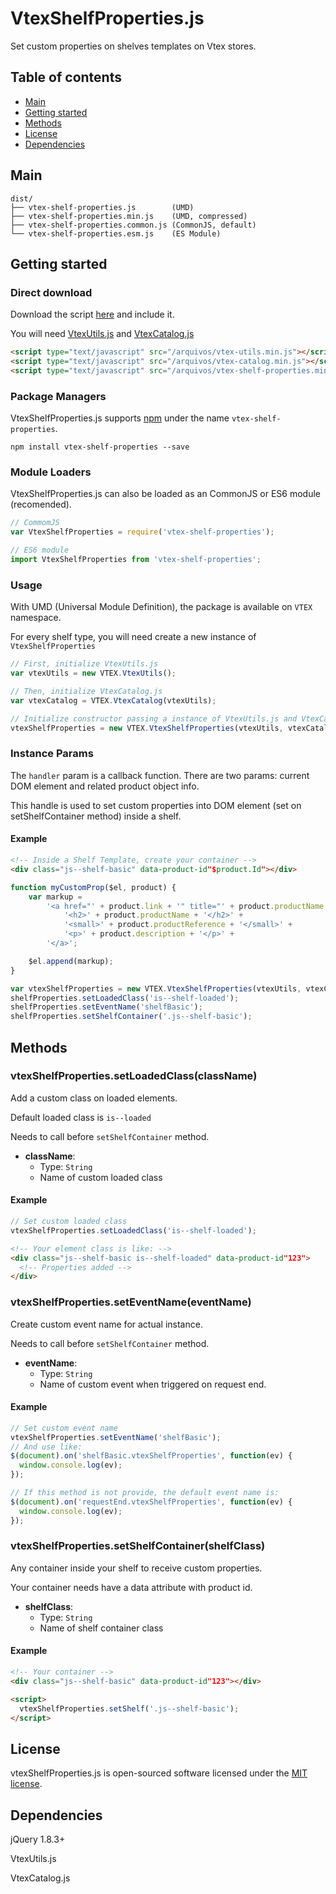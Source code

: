 # VtexShelfProperties.js

Set custom properties on shelves templates on Vtex stores.

## Table of contents

- [Main](#main)
- [Getting started](#getting-started)
- [Methods](#methods)
- [License](#license)
- [Dependencies](#dependencies)

## Main

```text
dist/
├── vtex-shelf-properties.js        (UMD)
├── vtex-shelf-properties.min.js    (UMD, compressed)
├── vtex-shelf-properties.common.js (CommonJS, default)
└── vtex-shelf-properties.esm.js    (ES Module)
```

## Getting started

### Direct download

Download the script [here](https://github.com/Zeindelf/vtex-shelf-properties/blob/master/dist/vtex-shelf-properties.min.js) and include it.

You will need [VtexUtils.js](https://github.com/zeindelf/vtex-utils) and [VtexCatalog.js](https://github.com/zeindelf/vtex-catalog)

```html
<script type="text/javascript" src="/arquivos/vtex-utils.min.js"></script>
<script type="text/javascript" src="/arquivos/vtex-catalog.min.js"></script>
<script type="text/javascript" src="/arquivos/vtex-shelf-properties.min.js"></script>
```

### Package Managers

VtexShelfProperties.js supports [npm](https://www.npmjs.com/package/vtex-shelf-properties) under the name `vtex-shelf-properties`.

```shell
npm install vtex-shelf-properties --save
```

### Module Loaders

VtexShelfProperties.js can also be loaded as an CommonJS or ES6 module (recomended).

```js
// CommomJS
var VtexShelfProperties = require('vtex-shelf-properties');

// ES6 module
import VtexShelfProperties from 'vtex-shelf-properties';
```

### Usage

With UMD (Universal Module Definition), the package is available on `VTEX` namespace.

For every shelf type, you will need create a new instance of `VtexShelfProperties`

```js
// First, initialize VtexUtils.js
var vtexUtils = new VTEX.VtexUtils();

// Then, initialize VtexCatalog.js
var vtexCatalog = VTEX.VtexCatalog(vtexUtils);

// Initialize constructor passing a instance of VtexUtils.js and VtexCatalog.js as a param
vtexShelfProperties = new VTEX.VtexShelfProperties(vtexUtils, vtexCatalog, handler);
```

### Instance Params
The `handler` param is a callback function. There are two params: current DOM element and related product object info.

This handle is used to set custom properties into DOM element (set on setShelfContainer method) inside a shelf.

#### Example

```html
<!-- Inside a Shelf Template, create your container -->
<div class="js--shelf-basic" data-product-id"$product.Id"></div>
```
```js
function myCustomProp($el, product) {
    var markup =
        '<a href="' + product.link + '" title="' + product.productName + '">' +
            '<h2>' + product.productName + '</h2>' +
            '<small>' + product.productReference + '</small>' +
            '<p>' + product.description + '</p>' +
        '</a>';

    $el.append(markup);
}

var vtexShelfProperties = new VTEX.VtexShelfProperties(vtexUtils, vtexCatalog, myCustomProp);
shelfProperties.setLoadedClass('is--shelf-loaded');
shelfProperties.setEventName('shelfBasic');
shelfProperties.setShelfContainer('.js--shelf-basic');
```

## Methods

### vtexShelfProperties.setLoadedClass(className)

Add a custom class on loaded elements.

Default loaded class is `is--loaded`

Needs to call before `setShelfContainer` method.

- **className**:
  - Type: `String`
  - Name of custom loaded class

#### Example

```js
// Set custom loaded class
vtexShelfProperties.setLoadedClass('is--shelf-loaded');
```
```html
<!-- Your element class is like: -->
<div class="js--shelf-basic is--shelf-loaded" data-product-id"123">
  <!-- Properties added -->
</div>
```


### vtexShelfProperties.setEventName(eventName)

Create custom event name for actual instance.

Needs to call before `setShelfContainer` method.

- **eventName**:
  - Type: `String`
  - Name of custom event when triggered on request end.

#### Example

```js
// Set custom event name
vtexShelfProperties.setEventName('shelfBasic');
// And use like:
$(document).on('shelfBasic.vtexShelfProperties', function(ev) {
  window.console.log(ev);
});

// If this method is not provide, the default event name is:
$(document).on('requestEnd.vtexShelfProperties', function(ev) {
  window.console.log(ev);
});
```


### vtexShelfProperties.setShelfContainer(shelfClass)

Any container inside your shelf to receive custom properties.

Your container needs have a data attribute with product id.

- **shelfClass**:
  - Type: `String`
  - Name of shelf container class

#### Example

```html
<!-- Your container -->
<div class="js--shelf-basic" data-product-id"123"></div>

<script>
  vtexShelfProperties.setShelf('.js--shelf-basic');
</script>
```

## License
vtexShelfProperties.js is open-sourced software licensed under the [MIT license](https://opensource.org/licenses/MIT).

## Dependencies

jQuery 1.8.3+

VtexUtils.js

VtexCatalog.js